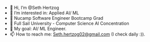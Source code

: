 - 👋 Hi, I’m @Seth Hertzog
- 👀 I’m interested in: Applied AI/ ML
- 🌱 Nucamp Software Engineer Bootcamp Grad
- 🌱 Full Sail University - Computer Science AI Concentration
- 💞️ My goal: AI/ ML Engineer.
- 📫 How to reach me: Seth.hertzog02@gmail.com  (I check daily :)).
